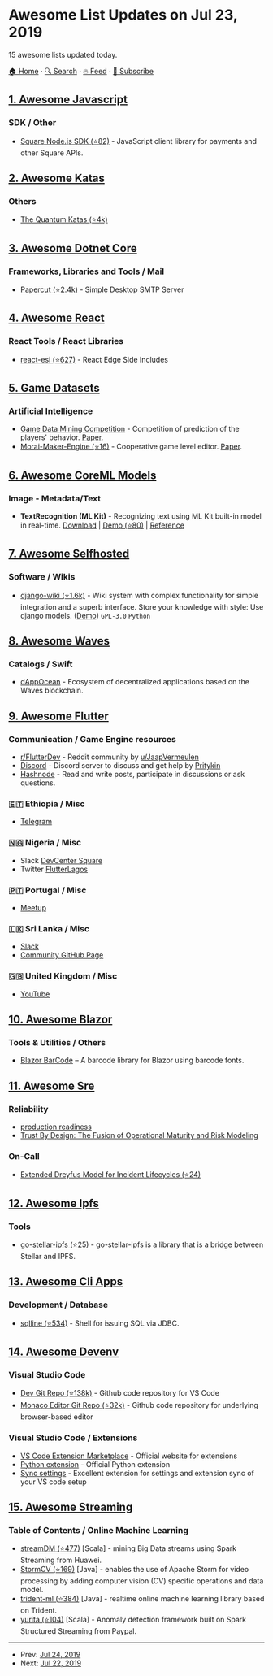# Awesome List Updates on Jul 23, 2019

15 awesome lists updated today.

[🏠 Home](/README.md) · [🔍 Search](https://test.trackawesomelist.com/search/) · [🔥 Feed](https://test.trackawesomelist.com/rss.xml) · [📮 Subscribe](https://trackawesomelist.us17.list-manage.com/subscribe?u=d2f0117aa829c83a63ec63c2f&id=36a103854c)



## [1. Awesome Javascript](/content/sorrycc/awesome-javascript/README.md)

### SDK / Other

*   [Square Node.js SDK (⭐82)](https://github.com/square/connect-nodejs-sdk/) - JavaScript client library for payments and other Square APIs.

## [2. Awesome Katas](/content/gamontal/awesome-katas/README.md)

### Others

*   [The Quantum Katas (⭐4k)](https://github.com/Microsoft/QuantumKatas)

## [3. Awesome Dotnet Core](/content/thangchung/awesome-dotnet-core/README.md)

### Frameworks, Libraries and Tools / Mail

*   [Papercut (⭐2.4k)](https://github.com/ChangemakerStudios/Papercut) - Simple Desktop SMTP Server

## [4. Awesome React](/content/enaqx/awesome-react/README.md)

### React Tools / React Libraries

*   [react-esi (⭐627)](https://github.com/dunglas/react-esi) - React Edge Side Includes

## [5. Game Datasets](/content/leomaurodesenv/game-datasets/README.md)

### Artificial Intelligence

*   [Game Data Mining Competition](https://cilab.sejong.ac.kr/gdmc2017/) - Competition of prediction of the players' behavior. [Paper](https://arxiv.org/abs/1802.02301).
*   [Morai-Maker-Engine (⭐16)](https://github.com/mguzdial3/Morai-Maker-Engine) - Cooperative game level editor. [Paper](http://dx.doi.org/10.1145/3290605.3300854).

## [6. Awesome CoreML Models](/content/likedan/Awesome-CoreML-Models/README.md)

### Image - Metadata/Text

*   **TextRecognition (ML Kit)** - Recognizing text using ML Kit built-in model in real-time. [Download](https://github.com/likedan/Awesome-CoreML-Models/blob/master/README.md/) | [Demo (⭐80)](https://github.com/tucan9389/TextRecognition-MLKit) | [Reference](https://firebase.google.com/docs/ml-kit/ios/recognize-text)

## [7. Awesome Selfhosted](/content/awesome-selfhosted/awesome-selfhosted/README.md)

### Software / Wikis

*   [django-wiki (⭐1.6k)](https://github.com/django-wiki/django-wiki) - Wiki system with complex functionality for simple integration and a superb interface. Store your knowledge with style: Use django models. ([Demo](https://demo.django-wiki.org/)) `GPL-3.0` `Python`

## [8. Awesome Waves](/content/msmolyakov/awesome-waves/README.md)

### Catalogs / Swift

*   [dAppOcean](https://www.dappocean.io/) - Ecosystem of decentralized applications based on the Waves blockchain.

## [9. Awesome Flutter](/content/Solido/awesome-flutter/README.md)

### Communication / Game Engine resources

*   [r/FlutterDev](https://www.reddit.com/r/FlutterDev/) - Reddit community by [u/JaapVermeulen](https://www.reddit.com/user/JaapVermeulen)
*   [Discord](https://discord.gg/N7Yshp4) - Discord server to discuss and get help by [Pritykin](https://twitter.com/AndrewPritykin)
*   [Hashnode](https://hashnode.com/n/flutter) - Read and write posts, participate in discussions or ask questions.

### 🇪🇹 Ethiopia / Misc

*   [Telegram](https://t.me/flutter_forum/)

### 🇳🇬 Nigeria / Misc

*   Slack [DevCenter Square](https://devcenter-square-slack.herokuapp.com)
*   Twitter [FlutterLagos](https://twitter.com/FlutterLagos)

### 🇵🇹 Portugal / Misc

*   [Meetup](https://www.meetup.com/flutterportugal)

### 🇱🇰 Sri Lanka / Misc

*   [Slack](https://fluttercmb.slack.com/)
*   [Community GitHub Page](https://github.com/Colombo-Flutter-Meetup)

### 🇬🇧 United Kingdom / Misc

*   [YouTube](https://www.youtube.com/channel/UC_a-vGdkAIRMKT1zzZ4I2ag)

## [10. Awesome Blazor](/content/AdrienTorris/awesome-blazor/README.md)

### Tools & Utilities / Others

*   [Blazor BarCode](https://barcoderesource.com/blazorbarcode.shtml) – A barcode library for Blazor using barcode fonts.

## [11. Awesome Sre](/content/dastergon/awesome-sre/README.md)

### Reliability

*   [production readiness](https://jbd.dev/prod-readiness/)
*   [Trust By Design: The Fusion of Operational Maturity and Risk Modeling](https://www.youtube.com/watch?v=Vvd3uvNvMns)

### On-Call

*   [Extended Dreyfus Model for Incident Lifecycles (⭐24)](https://github.com/preed/incident-lifecycle-model)

## [12. Awesome Ipfs](/content/ipfs/awesome-ipfs/README.md)

### Tools

*   [go-stellar-ipfs (⭐25)](https://github.com/aanupam23/go-stellar-ipfs) - go-stellar-ipfs is a library that is a bridge between Stellar and IPFS.

## [13. Awesome Cli Apps](/content/agarrharr/awesome-cli-apps/README.md)

### Development / Database

*   [sqlline (⭐534)](https://github.com/julianhyde/sqlline) -  Shell for issuing SQL via JDBC.

## [14. Awesome Devenv](/content/jondot/awesome-devenv/README.md)

### Visual Studio Code

*   [Dev Git Repo (⭐138k)](https://github.com/Microsoft/vscode) - Github code repository for VS Code
*   [Monaco Editor Git Repo (⭐32k)](https://github.com/microsoft/monaco-editor) - Github code repository for underlying browser-based editor

### Visual Studio Code / Extensions

*   [VS Code Extension Marketplace](https://marketplace.visualstudio.com/search?target=VSCode\&category=All%20categories) - Official website for extensions
*   [Python extension](https://marketplace.visualstudio.com/items?itemName=ms-python.python) - Official Python extension
*   [Sync settings](https://marketplace.visualstudio.com/items?itemName=Shan.code-settings-sync) - Excellent extension for settings and extension sync of your VS code setup

## [15. Awesome Streaming](/content/manuzhang/awesome-streaming/README.md)

### Table of Contents / Online Machine Learning

*   [streamDM (⭐477)](https://github.com/huawei-noah/streamDM) \[Scala] - mining Big Data streams using Spark Streaming from Huawei.
*   [StormCV (⭐169)](https://github.com/sensorstorm/StormCV) \[Java] - enables the use of Apache Storm for video processing by adding computer vision (CV) specific operations and data model.
*   [trident-ml (⭐384)](https://github.com/pmerienne/trident-ml) \[Java] - realtime online machine learning library based on Trident.
*   [yurita (⭐104)](https://github.com/paypal/yurita) \[Scala] - Anomaly detection framework built on Spark Structured Streaming from Paypal.

---

- Prev: [Jul 24, 2019](/content/2019/07/24/README.md)
- Next: [Jul 22, 2019](/content/2019/07/22/README.md)